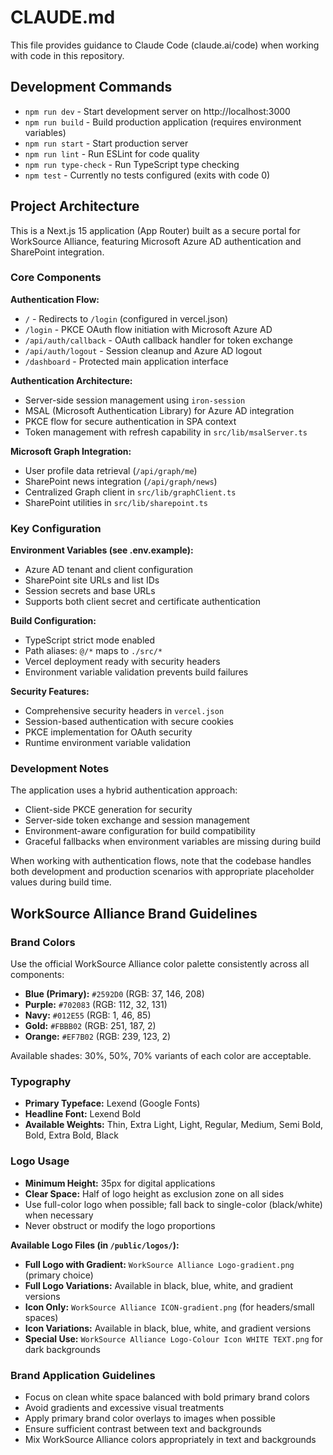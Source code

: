 # CLAUDE.md

This file provides guidance to Claude Code (claude.ai/code) when working with code in this repository.

## Development Commands

- `npm run dev` - Start development server on http://localhost:3000
- `npm run build` - Build production application (requires environment variables)
- `npm run start` - Start production server
- `npm run lint` - Run ESLint for code quality
- `npm run type-check` - Run TypeScript type checking
- `npm test` - Currently no tests configured (exits with code 0)

## Project Architecture

This is a Next.js 15 application (App Router) built as a secure portal for WorkSource Alliance, featuring Microsoft Azure AD authentication and SharePoint integration.

### Core Components

**Authentication Flow:**
- `/` - Redirects to `/login` (configured in vercel.json)  
- `/login` - PKCE OAuth flow initiation with Microsoft Azure AD
- `/api/auth/callback` - OAuth callback handler for token exchange
- `/api/auth/logout` - Session cleanup and Azure AD logout
- `/dashboard` - Protected main application interface

**Authentication Architecture:**
- Server-side session management using `iron-session`
- MSAL (Microsoft Authentication Library) for Azure AD integration
- PKCE flow for secure authentication in SPA context
- Token management with refresh capability in `src/lib/msalServer.ts`

**Microsoft Graph Integration:**
- User profile data retrieval (`/api/graph/me`)
- SharePoint news integration (`/api/graph/news`)
- Centralized Graph client in `src/lib/graphClient.ts`
- SharePoint utilities in `src/lib/sharepoint.ts`

### Key Configuration

**Environment Variables (see .env.example):**
- Azure AD tenant and client configuration
- SharePoint site URLs and list IDs
- Session secrets and base URLs
- Supports both client secret and certificate authentication

**Build Configuration:**
- TypeScript strict mode enabled
- Path aliases: `@/*` maps to `./src/*`
- Vercel deployment ready with security headers
- Environment variable validation prevents build failures

**Security Features:**
- Comprehensive security headers in `vercel.json`
- Session-based authentication with secure cookies
- PKCE implementation for OAuth security
- Runtime environment variable validation

### Development Notes

The application uses a hybrid authentication approach:
- Client-side PKCE generation for security
- Server-side token exchange and session management
- Environment-aware configuration for build compatibility
- Graceful fallbacks when environment variables are missing during build

When working with authentication flows, note that the codebase handles both development and production scenarios with appropriate placeholder values during build time.

## WorkSource Alliance Brand Guidelines

### Brand Colors
Use the official WorkSource Alliance color palette consistently across all components:

- **Blue (Primary):** `#2592D0` (RGB: 37, 146, 208)
- **Purple:** `#702083` (RGB: 112, 32, 131) 
- **Navy:** `#012E55` (RGB: 1, 46, 85)
- **Gold:** `#FBBB02` (RGB: 251, 187, 2)
- **Orange:** `#EF7B02` (RGB: 239, 123, 2)

Available shades: 30%, 50%, 70% variants of each color are acceptable.

### Typography
- **Primary Typeface:** Lexend (Google Fonts)
- **Headline Font:** Lexend Bold
- **Available Weights:** Thin, Extra Light, Light, Regular, Medium, Semi Bold, Bold, Extra Bold, Black

### Logo Usage
- **Minimum Height:** 35px for digital applications
- **Clear Space:** Half of logo height as exclusion zone on all sides
- Use full-color logo when possible; fall back to single-color (black/white) when necessary
- Never obstruct or modify the logo proportions

**Available Logo Files (in `/public/logos/`):**
- **Full Logo with Gradient:** `WorkSource Alliance Logo-gradient.png` (primary choice)
- **Full Logo Variations:** Available in black, blue, white, and gradient versions
- **Icon Only:** `WorkSource Alliance ICON-gradient.png` (for headers/small spaces)
- **Icon Variations:** Available in black, blue, white, and gradient versions
- **Special Use:** `WorkSource Alliance Logo-Colour Icon WHITE TEXT.png` for dark backgrounds

### Brand Application Guidelines
- Focus on clean white space balanced with bold primary brand colors
- Avoid gradients and excessive visual treatments
- Apply primary brand color overlays to images when possible
- Ensure sufficient contrast between text and backgrounds
- Mix WorkSource Alliance colors appropriately in text and backgrounds